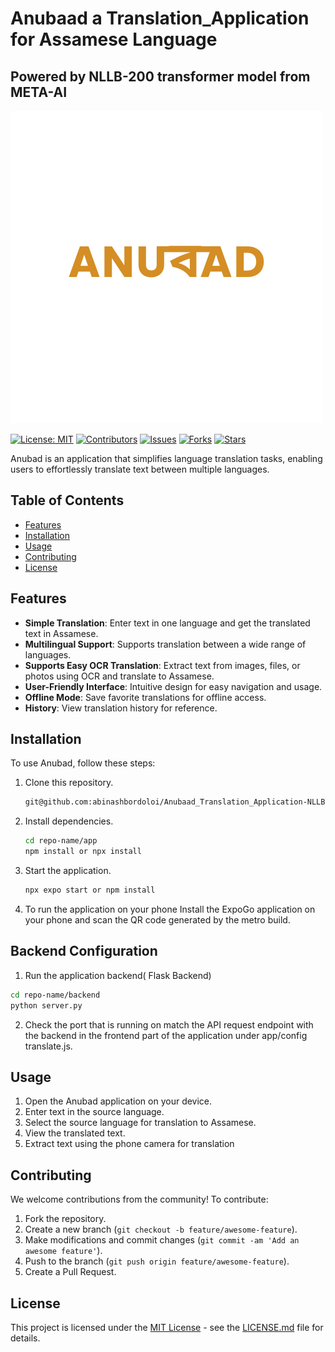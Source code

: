 # Anubaad a Translation_Application for Assamese Language
## Powered by NLLB-200 transformer model from META-AI


![Anubad Logo](app/assets/splashscreenA.png)

[![License: MIT](https://img.shields.io/badge/License-MIT-yellow.svg)](https://opensource.org/licenses/MIT)
[![Contributors](https://img.shields.io/github/contributors/abinashbordoloi/repo-name.svg)](https://github.com/abinashbordoloi/Anubaad_Translation_Application-NLLB-200-META/graphs/contributors)
[![Issues](https://img.shields.io/github/issues/abinashbordoloi/repo-name.svg)](https://github.com/abinashbordoloi/Anubaad_Translation_Application-NLLB-200-META/issues)
[![Forks](https://img.shields.io/github/forks/abinashbordoloi/repo-name.svg?style=social)](https://github.com/abinashbordoloi/Anubaad_Translation_Application-NLLB-200-META/network/members)
[![Stars](https://img.shields.io/github/stars/abinashbordoloi/repo-name.svg?style=social)](https://github.com/abinashbordoloi/Anubaad_Translation_Application-NLLB-200-META/stargazers)


Anubad is an application that simplifies language translation tasks, enabling users to effortlessly translate text between multiple languages.

## Table of Contents

- [Features](#features)
- [Installation](#installation)
- [Usage](#usage)
- [Contributing](#contributing)
- [License](#license)

## Features

- **Simple Translation**: Enter text in one language and get the translated text in Assamese.
- **Multilingual Support**: Supports translation between a wide range of languages.
- **Supports Easy OCR Translation**: Extract text from images, files, or photos using OCR and translate to Assamese.
- **User-Friendly Interface**: Intuitive design for easy navigation and usage.
- **Offline Mode**: Save favorite translations for offline access.
- **History**: View translation history for reference.

## Installation

To use Anubad, follow these steps:

1. Clone this repository.
    ```bash
    git@github.com:abinashbordoloi/Anubaad_Translation_Application-NLLB-200-META.git
    ```

2. Install dependencies.
    ```bash
    cd repo-name/app
    npm install or npx install
    ```

3. Start the application.
    ```bash
    npx expo start or npm install
    ```
4. To run the application on your phone
   Install the ExpoGo application on your phone and scan the QR code generated by the metro build.

## Backend Configuration

1. Run the application backend( Flask Backend) 
```bash
cd repo-name/backend
python server.py
```

2. Check the port that is running on
   match the API request endpoint with  the backend in the frontend part of the application under app/config translate.js.
   

## Usage

1. Open the Anubad application on your device.
2. Enter text in the source language.
3. Select the source language for translation to Assamese.
4. View the translated text.
5. Extract text using the phone camera for translation

## Contributing

We welcome contributions from the community! To contribute:

1. Fork the repository.
2. Create a new branch (`git checkout -b feature/awesome-feature`).
3. Make modifications and commit changes (`git commit -am 'Add an awesome feature'`).
4. Push to the branch (`git push origin feature/awesome-feature`).
5. Create a Pull Request.

## License

This project is licensed under the [MIT License](https://opensource.org/licenses/MIT) - see the [LICENSE.md](LICENSE.md) file for details.
